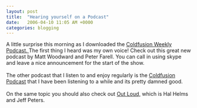 ```yaml
---
layout: post
title:  "Hearing yourself on a Podcast"
date:   2006-04-10 11:05 AM +0000
categories: blogging
---
```

A little surprise this morning as I downloaded the <a href="http://www.coldfusionweekly.com/">Coldfusion Weekly Podcast. </a>The first thing I heard was my own voice! Check out this great new podcast by Matt Woodward and Peter Farell. You can call in using skype and leave a nice announcement for the start of the show. <br /><br />The other podcast that I listen to and enjoy regularly is the <a href="http://www.coldfusionpodcast.com">Coldfusion Podcast</a> that I have been listening to a while and its pretty damned good.<br /><br />On the same topic you should also check out <a href="http://www.helmsandpeters.com/">Out Loud,</a> which is Hal Helms and Jeff Peters.